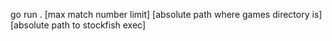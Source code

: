 go run . [max match number limit] [absolute path where games directory is] [absolute path to stockfish exec]
